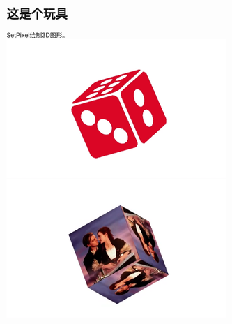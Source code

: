 # 这是个玩具
SetPixel绘制3D图形。
![image](https://github.com/xiejingcai/Graphic/blob/master/1.png)
![image](https://github.com/xiejingcai/Graphic/blob/master/2.png)
